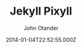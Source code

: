 ---
title: Jekyll Pixyll
github: 'https://github.com/johnotander/pixyll'
demo: 'http://pixyll.com'
author: John Otander
ssg:
  - Jekyll
cms:
  - No Cms
date: 2014-01-04T22:52:55.000Z
github_branch: master
description: 'A simple, beautiful Jekyll theme that''s mobile first'
stale: false
disabled: true
disabled_reason: demo url not found
---